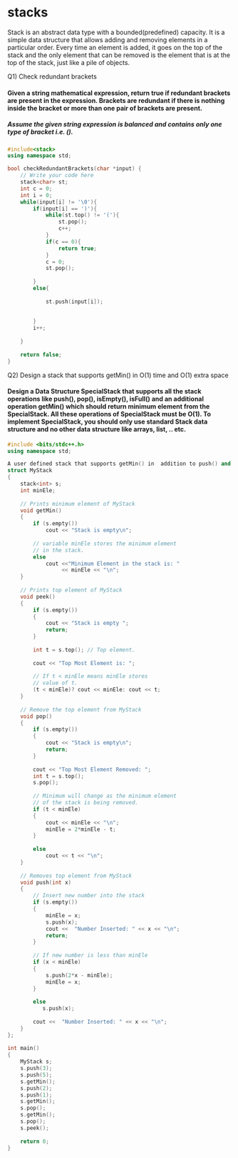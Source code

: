 <h1>stacks</h1>

Stack is an abstract data type with a bounded(predefined) capacity. It is a simple data structure that allows adding and removing 
elements in a particular order. Every time an element is added, it goes on the top of the stack and the only element that can be removed 
is the element that is at the top of the stack, just like a pile of objects.

Q1) Check redundant brackets

#### Given a string mathematical expression, return true if redundant brackets are present in the expression. Brackets are redundant if there is nothing inside the bracket or more than one pair of brackets are present.

##### Assume the given string expression is balanced and contains only one type of bracket i.e. ().

```c++
#include<stack>
using namespace std;

bool checkRedundantBrackets(char *input) {
	// Write your code here
    stack<char> st;
    int c = 0;
    int i = 0;
    while(input[i] != '\0'){
        if(input[i] == ')'){
            while(st.top() != '('){
                st.pop();
                c++;
            }
            if(c == 0){
                return true;
            }
            c = 0;
            st.pop();
            
        }
        else{
            
            st.push(input[i]);
            
            
        }
        i++;
        
    }
    
    return false;
}
```
Q2) Design a stack that supports getMin() in O(1) time and O(1) extra space

#### Design a Data Structure SpecialStack that supports all the stack operations like push(), pop(), isEmpty(), isFull() and an additional operation getMin() which should return minimum element from the SpecialStack. All these operations of SpecialStack must be O(1). To implement SpecialStack, you should only use standard Stack data structure and no other data structure like arrays, list, .. etc.

```c++
#include <bits/stdc++.h> 
using namespace std; 

A user defined stack that supports getMin() in  addition to push() and pop() 
struct MyStack 
{ 
    stack<int> s; 
    int minEle; 
  
    // Prints minimum element of MyStack 
    void getMin() 
    { 
        if (s.empty()) 
            cout << "Stack is empty\n"; 
  
        // variable minEle stores the minimum element 
        // in the stack. 
        else
            cout <<"Minimum Element in the stack is: "
                 << minEle << "\n"; 
    } 
  
    // Prints top element of MyStack 
    void peek() 
    { 
        if (s.empty()) 
        { 
            cout << "Stack is empty "; 
            return; 
        } 
  
        int t = s.top(); // Top element. 
  
        cout << "Top Most Element is: "; 
  
        // If t < minEle means minEle stores 
        // value of t. 
        (t < minEle)? cout << minEle: cout << t; 
    } 
  
    // Remove the top element from MyStack 
    void pop() 
    { 
        if (s.empty()) 
        { 
            cout << "Stack is empty\n"; 
            return; 
        } 
  
        cout << "Top Most Element Removed: "; 
        int t = s.top(); 
        s.pop(); 
  
        // Minimum will change as the minimum element 
        // of the stack is being removed. 
        if (t < minEle) 
        { 
            cout << minEle << "\n"; 
            minEle = 2*minEle - t; 
        } 
  
        else
            cout << t << "\n"; 
    } 
  
    // Removes top element from MyStack 
    void push(int x) 
    { 
        // Insert new number into the stack 
        if (s.empty()) 
        { 
            minEle = x; 
            s.push(x); 
            cout <<  "Number Inserted: " << x << "\n"; 
            return; 
        } 
  
        // If new number is less than minEle 
        if (x < minEle) 
        { 
            s.push(2*x - minEle); 
            minEle = x; 
        } 
  
        else
           s.push(x); 
  
        cout <<  "Number Inserted: " << x << "\n"; 
    } 
}; 
  
int main() 
{ 
    MyStack s; 
    s.push(3); 
    s.push(5); 
    s.getMin(); 
    s.push(2); 
    s.push(1); 
    s.getMin(); 
    s.pop(); 
    s.getMin(); 
    s.pop(); 
    s.peek(); 
  
    return 0; 
} 
```






